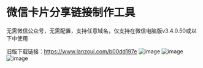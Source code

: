 # 微信卡片分享链接制作工具  
无需微信公众号，无需配置，支持任意域名，仅支持在微信电脑版v3.4.0.50或以下中使用  

旧版下载链接：https://www.lanzoui.com/b00dd197e
![image](https://p.pstatp.com/origin/pgc-image/f5e45ce1965b49fc8be706a274d54a52)
![image](https://p.pstatp.com/origin/pgc-image/e2a4e4f0f4844db0bb6c8ee18c95819c)
![image](https://p.pstatp.com/origin/pgc-image/3b9dcfd94ff344b0913f93b0e8052f58)
